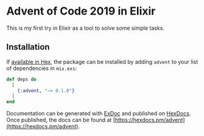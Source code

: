 # Advent of Code 2019 in Elixir

This is my first try in Elixir as a tool to solve some simple tasks.

## Installation

If [available in Hex](https://hex.pm/docs/publish), the package can be installed
by adding `advent` to your list of dependencies in `mix.exs`:

```elixir
def deps do
  [
    {:advent, "~> 0.1.0"}
  ]
end
```

Documentation can be generated with [ExDoc](https://github.com/elixir-lang/ex_doc)
and published on [HexDocs](https://hexdocs.pm). Once published, the docs can
be found at [https://hexdocs.pm/advent](https://hexdocs.pm/advent).

